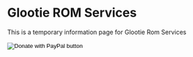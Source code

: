 # Glootie ROM Services
This is a temporary information page for Glootie Rom Services

<form action="https://www.paypal.com/donate" method="post" target="_top">
<input type="hidden" name="business" value="6X9EK6F66DW2Y" />
<input type="hidden" name="no_recurring" value="0" />
<input type="hidden" name="currency_code" value="USD" />
<input type="image" src="https://www.paypalobjects.com/en_US/i/btn/btn_donateCC_LG.gif" border="0" name="submit" title="PayPal - The safer, easier way to pay online!" alt="Donate with PayPal button" />
<img alt="" border="0" src="https://www.paypal.com/en_US/i/scr/pixel.gif" width="1" height="1" />
</form>
